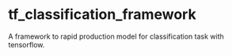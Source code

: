 # tf_classification_framework
A framework to rapid production model for classification task with tensorflow.
